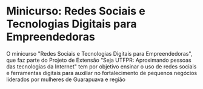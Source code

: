 # Minicurso: Redes Sociais e Tecnologias Digitais para Empreendedoras
O minicurso "Redes Sociais e Tecnologias Digitais para Empreendedoras", que faz parte do Projeto de Extensão “Seja UTFPR: Aproximando pessoas das tecnologias da Internet" tem por objetivo ensinar o uso de redes sociais e ferramentas digitais para auxiliar no fortalecimento de pequenos negócios liderados por mulheres de Guarapuava e região
